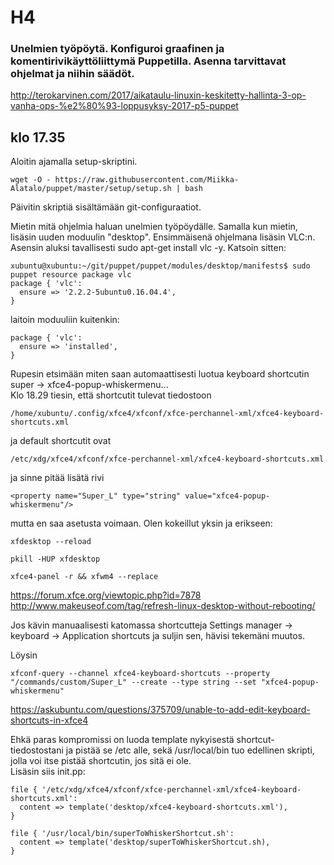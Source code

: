 # H4
### Unelmien työpöytä. Konfiguroi graafinen ja komentirivikäyttöliittymä Puppetilla. Asenna tarvittavat ohjelmat ja niihin säädöt.  
http://terokarvinen.com/2017/aikataulu-linuxin-keskitetty-hallinta-3-op-vanha-ops-%e2%80%93-loppusyksy-2017-p5-puppet
## klo 17.35
Aloitin ajamalla setup-skriptini.
```
wget -O - https://raw.githubusercontent.com/Miikka-Alatalo/puppet/master/setup/setup.sh | bash
```
Päivitin skriptiä sisältämään git-configuraatiot.  
  
Mietin mitä ohjelmia haluan unelmien työpöydälle. Samalla kun mietin, lisäsin uuden moduulin "desktop". Ensimmäisenä ohjelmana lisäsin VLC:n.  
Asensin aluksi tavallisesti sudo apt-get install vlc -y. Katsoin sitten:
```
xubuntu@xubuntu:~/git/puppet/puppet/modules/desktop/manifests$ sudo puppet resource package vlc
package { 'vlc':
  ensure => '2.2.2-5ubuntu0.16.04.4',
}
```
laitoin moduuliin kuitenkin:
```
package { 'vlc':
  ensure => 'installed',
}
```
Rupesin etsimään miten saan automaattisesti luotua keyboard shortcutin super -> xfce4-popup-whiskermenu...  
Klo 18.29 tiesin, että shortcutit tulevat tiedostoon
```
/home/xubuntu/.config/xfce4/xfconf/xfce-perchannel-xml/xfce4-keyboard-shortcuts.xml
```
ja default shortcutit ovat
```
/etc/xdg/xfce4/xfconf/xfce-perchannel-xml/xfce4-keyboard-shortcuts.xml
```
ja sinne pitää lisätä rivi
```
<property name="Super_L" type="string" value="xfce4-popup-whiskermenu"/>
```
mutta en saa asetusta voimaan. Olen kokeillut yksin ja erikseen:
```
xfdesktop --reload

pkill -HUP xfdesktop

xfce4-panel -r && xfwm4 --replace
```
https://forum.xfce.org/viewtopic.php?id=7878  
http://www.makeuseof.com/tag/refresh-linux-desktop-without-rebooting/  
  
Jos kävin manuaalisesti katomassa shortcutteja Settings manager -> keyboard -> Application shortcuts ja suljin sen, hävisi tekemäni muutos.  

Löysin 
```
xfconf-query --channel xfce4-keyboard-shortcuts --property "/commands/custom/Super_L" --create --type string --set "xfce4-popup-whiskermenu"
```
https://askubuntu.com/questions/375709/unable-to-add-edit-keyboard-shortcuts-in-xfce4  
  
Ehkä paras kompromissi on luoda template nykyisestä shortcut-tiedostostani ja pistää se /etc alle, sekä /usr/local/bin tuo edellinen skripti, jolla voi itse pistää shortcutin, jos sitä ei ole.  
Lisäsin siis init.pp:
```
file { '/etc/xdg/xfce4/xfconf/xfce-perchannel-xml/xfce4-keyboard-shortcuts.xml':
  content => template('desktop/xfce4-keyboard-shortcuts.xml'),
}

file { '/usr/local/bin/superToWhiskerShortcut.sh':
  content => template('desktop/superToWhiskerShortcut.sh),
}
```
